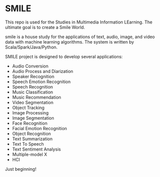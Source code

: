 SMILE
=====

This repo is used for the Studies in Multimedia Information LEarning. 
The ultimate goal is to create a Smile World.

smile is a house study for the applications of text, audio, image, and video data with machine learning algorithms. 
The system is written by Scala/Spark/Java/Python.

SMILE project is designed to develop several applications:
* Audio Conversion
* Audio Process and Diarization
* Speaker Recognition
* Speech Emotion Recognition
* Speech Recognition
* Music Classification
* Music Recommendation
* Video Segmentation
* Object Tracking
* Image Processing
* Image Segmentation
* Face Recognition
* Facial Emotion Recognition
* Object Recognition
* Text Summarization
* Text To Speech
* Text Sentiment Analysis
* Multiple-model X
* HCI

Just beginning!

